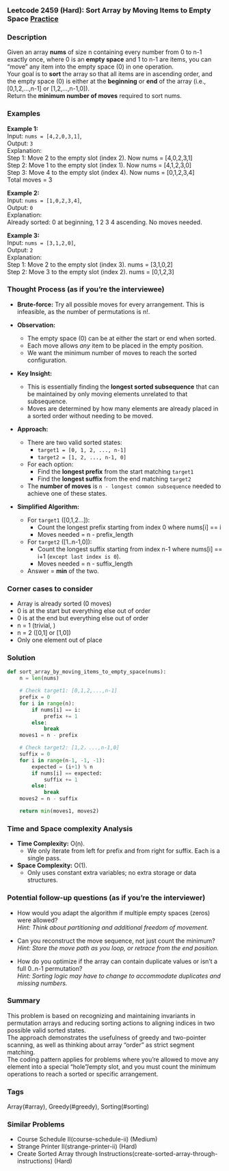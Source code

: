 ### Leetcode 2459 (Hard): Sort Array by Moving Items to Empty Space [Practice](https://leetcode.com/problems/sort-array-by-moving-items-to-empty-space)

### Description  
Given an array **nums** of size n containing every number from 0 to n-1 exactly once, where 0 is an **empty space** and 1 to n-1 are items, you can “move” any item into the empty space (0) in one operation.  
Your goal is to **sort** the array so that all items are in ascending order, and the empty space (0) is either at the **beginning** or **end** of the array (i.e., [0,1,2,...,n-1] or [1,2,...,n-1,0]).  
Return the **minimum number of moves** required to sort nums.

### Examples  

**Example 1:**  
Input: `nums = [4,2,0,3,1]`,  
Output: `3`  
Explanation:  
Step 1: Move 2 to the empty slot (index 2). Now nums = [4,0,2,3,1]  
Step 2: Move 1 to the empty slot (index 1). Now nums = [4,1,2,3,0]  
Step 3: Move 4 to the empty slot (index 4). Now nums = [0,1,2,3,4]  
Total moves = 3

**Example 2:**  
Input: `nums = [1,0,2,3,4]`,  
Output: `0`  
Explanation:  
Already sorted: 0 at beginning, 1 2 3 4 ascending. No moves needed.

**Example 3:**  
Input: `nums = [3,1,2,0]`,  
Output: `2`  
Explanation:  
Step 1: Move 2 to the empty slot (index 3). nums = [3,1,0,2]  
Step 2: Move 3 to the empty slot (index 2). nums = [0,1,2,3]  

### Thought Process (as if you’re the interviewee)  

- **Brute-force:** Try all possible moves for every arrangement. This is infeasible, as the number of permutations is n!.

- **Observation:**  
  - The empty space (0) can be at either the start or end when sorted.
  - Each move allows *any* item to be placed in the empty position.
  - We want the minimum number of moves to reach the sorted configuration.

- **Key Insight:**  
  - This is essentially finding the **longest sorted subsequence** that can be maintained by only moving elements unrelated to that subsequence.
  - Moves are determined by how many elements are already placed in a sorted order without needing to be moved.

- **Approach:**  
  - There are two valid sorted states:  
    - `target1 = [0, 1, 2, ..., n-1]`  
    - `target2 = [1, 2, ..., n-1, 0]`  
  - For each option:
    - Find the **longest prefix** from the start matching `target1`
    - Find the **longest suffix** from the end matching `target2`
  - The **number of moves** is `n - longest common subsequence` needed to achieve one of these states.

- **Simplified Algorithm:**  
  - For `target1` ([0,1,2...]):
    - Count the longest prefix starting from index 0 where nums[i] == i  
    - Moves needed = n - prefix_length  
  - For `target2` ([1..n-1,0]):
    - Count the longest suffix starting from index n-1 where nums[i] == i+1 (`except last index is 0`).  
    - Moves needed = n - suffix_length  
  - Answer = **min** of the two.

### Corner cases to consider  
- Array is already sorted (0 moves)
- 0 is at the start but everything else out of order
- 0 is at the end but everything else out of order
- n = 1 (trivial, )
- n = 2 ([0,1] or [1,0])
- Only one element out of place

### Solution

```python
def sort_array_by_moving_items_to_empty_space(nums):
    n = len(nums)

    # Check target1: [0,1,2,...,n-1]
    prefix = 0
    for i in range(n):
        if nums[i] == i:
            prefix += 1
        else:
            break
    moves1 = n - prefix

    # Check target2: [1,2，...,n-1,0]
    suffix = 0
    for i in range(n-1, -1, -1):
        expected = (i+1) % n
        if nums[i] == expected:
            suffix += 1
        else:
            break
    moves2 = n - suffix

    return min(moves1, moves2)
```

### Time and Space complexity Analysis  

- **Time Complexity:** O(n).  
  - We only iterate from left for prefix and from right for suffix. Each is a single pass.
- **Space Complexity:** O(1).  
  - Only uses constant extra variables; no extra storage or data structures.

### Potential follow-up questions (as if you’re the interviewer)  

- How would you adapt the algorithm if multiple empty spaces (zeros) were allowed?  
  *Hint: Think about partitioning and additional freedom of movement.*

- Can you reconstruct the move sequence, not just count the minimum?  
  *Hint: Store the move path as you loop, or retrace from the end position.*

- How do you optimize if the array can contain duplicate values or isn’t a full 0..n-1 permutation?  
  *Hint: Sorting logic may have to change to accommodate duplicates and missing numbers.*

### Summary
This problem is based on recognizing and maintaining invariants in permutation arrays and reducing sorting actions to aligning indices in two possible valid sorted states.  
The approach demonstrates the usefulness of greedy and two-pointer scanning, as well as thinking about array “order” as strict segment matching.  
The coding pattern applies for problems where you’re allowed to move any element into a special “hole”/empty slot, and you must count the minimum operations to reach a sorted or specific arrangement.

### Tags
Array(#array), Greedy(#greedy), Sorting(#sorting)

### Similar Problems
- Course Schedule II(course-schedule-ii) (Medium)
- Strange Printer II(strange-printer-ii) (Hard)
- Create Sorted Array through Instructions(create-sorted-array-through-instructions) (Hard)